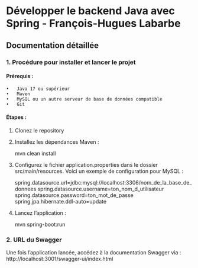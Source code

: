 # Développer le backend Java avec Spring - François-Hugues Labarbe


## Documentation détaillée

### 1. Procédure pour installer et lancer le projet

#### Prérequis :

	•	Java 17 ou supérieur
	•	Maven
	•	MySQL ou un autre serveur de base de données compatible
	•	Git

#### Étapes :

1.	Clonez le repository

2.	Installez les dépendances Maven :

    mvn clean install

3.	Configurez le fichier application.properties dans le dossier src/main/resources. Voici un exemple de configuration pour MySQL :

    spring.datasource.url=jdbc:mysql://localhost:3306/nom_de_la_base_de_donnees
    spring.datasource.username=ton_nom_d_utilisateur
    spring.datasource.password=ton_mot_de_passe
    spring.jpa.hibernate.ddl-auto=update

4.	Lancez l’application :

    mvn spring-boot:run

### 2. URL du Swagger

Une fois l’application lancée, accédez à la documentation Swagger via :
http://localhost:3001/swagger-ui/index.html
 
